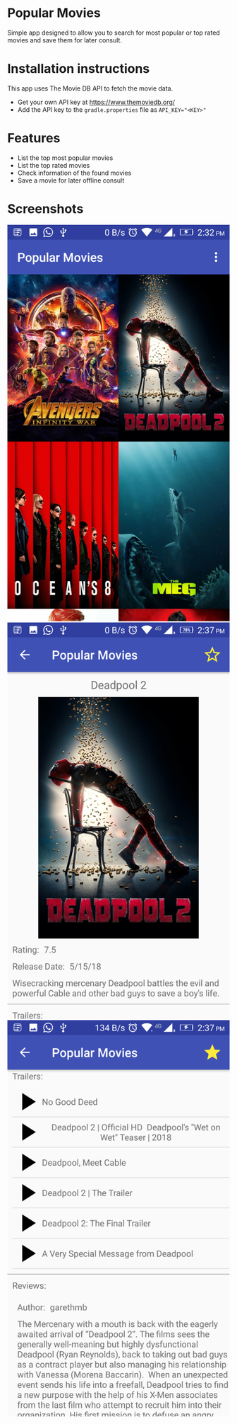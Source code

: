 # Popular Movies

Simple app designed to allow you to search for most popular or top rated movies and save them for later consult.

# Installation instructions

This app uses The Movie DB API to fetch the movie data.
* Get your own API key at https://www.themoviedb.org/
* Add the API key to the `gradle.properties` file as `API_KEY="<KEY>"`

# Features

* List the top most popular movies
* List the top rated movies
* Check information of the found movies
* Save a movie for later offline consult

# Screenshots

![](https://github.com/KireRex/PopularMovies/blob/kotlin/screenshot/device-2018-09-02-143244.png)
![](https://github.com/KireRex/PopularMovies/blob/kotlin/screenshot/device-2018-09-02-143708.png)
![](https://github.com/KireRex/PopularMovies/blob/kotlin/screenshot/device-2018-09-02-143729.png)